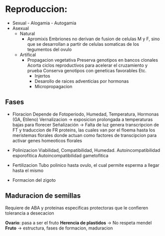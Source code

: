 # Reproduccion:

- Sexual
	  - Alogamia
	  - Autogamia
- Asexual
	- Natural
		- Apromixis
		    Embriones no derivan de fusion de celulas M y F, sino que se desarrollan a partir de celulas somaticas de los tegumentos del ovulo
	- Artifical
		- Propagacion vegetativa
		   Preserva genotipos en bancos clonales
		   Acorta ciclos reproductivos para acelerar el cruzamiento y prueba
		   Conserva genotipos con geneticas favorables
		   Etc.
		   - Injertos
		   - Desarollo de raices adventicias por hormonas
		   - Micropropagacion

## Fases

- Floracion
  Depende de Fotoperiodo, Humedad, Temperatura, Hormonas (GA, Etileno)
  Vernalizacion → exposicion prolongada a temperaturas bajas para florecer
	Señalización → Falta de luz genera transcripcion de FT y traduccion de FR proteins, las cuales van por el floema hasta los meristemas florales donde actuan como factores de transcipcion para activar genes homeoticos florales

- Polinizacion
  Viabilidad, Compatibilidad, Humedad.
  Autoincompatibilidad esporofitica
  Autoincompatibilidad gametofitica

- Fertilizacion
  Tubo polinico hasta ovulo, el cual permite esperma a llegar hasta el mismo

- Formacion del zigoto

## Maduracion de semillas
Requiere de ABA y proteinas especificas protectoras que le confieren tolerancia a desecacion




**Ovario**: pasa a ser el fruto
**Herencia de plastidos** → No respeta mendel
**Fruto** → estructura, fases de formacion, maduracion 

